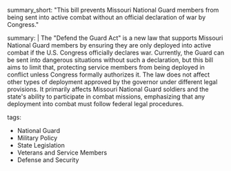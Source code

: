 summary_short: "This bill prevents Missouri National Guard members from being sent into active combat without an official declaration of war by Congress."

summary: |
  The "Defend the Guard Act" is a new law that supports Missouri National Guard members by ensuring they are only deployed into active combat if the U.S. Congress officially declares war. Currently, the Guard can be sent into dangerous situations without such a declaration, but this bill aims to limit that, protecting service members from being deployed in conflict unless Congress formally authorizes it. The law does not affect other types of deployment approved by the governor under different legal provisions. It primarily affects Missouri National Guard soldiers and the state's ability to participate in combat missions, emphasizing that any deployment into combat must follow federal legal procedures.

tags:
  - National Guard
  - Military Policy
  - State Legislation
  - Veterans and Service Members
  - Defense and Security
